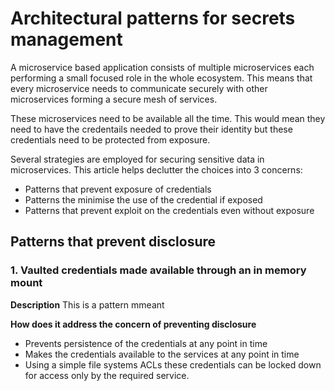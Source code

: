 # Architectural patterns for secrets management

A microservice based application consists of multiple microservices each performing a small focused role in the whole ecosystem. This means that every microservice needs to communicate securely with other microservices forming a secure mesh of services.

These microservices need to be available all the time. This would mean they need to have the credentails needed to prove their identity but these credentials need to be protected from exposure.

Several strategies are employed for securing sensitive data in microservices. This article helps declutter the choices into 3 concerns:
 - Patterns that prevent exposure of credentials
 - Patterns the minimise the use of the credential if exposed
 - Patterns that prevent exploit on the credentials even without exposure

## Patterns that prevent disclosure
  
### 1. Vaulted credentials made available through an in memory mount
**Description** 
This is a pattern mmeant 

**How does it address the concern of preventing disclosure**
 - Prevents persistence of the credentials at any point in time
 - Makes the credentials available to the services at any point in time
 - Using a simple file systems ACLs these credentials can be locked down for access only by the required service. 
